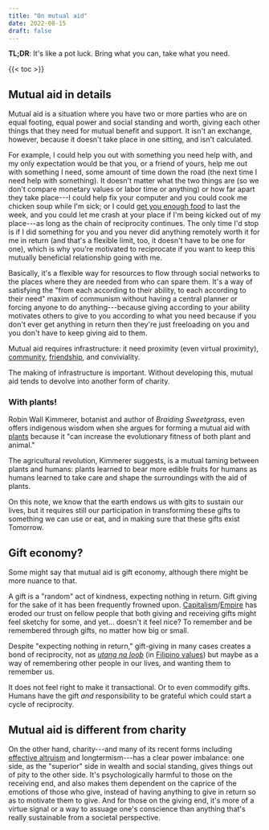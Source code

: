 ```yaml
---
title: "On mutual aid"
date: 2022-08-15
draft: false
---
```


**TL;DR**: It's like a pot luck.
Bring what you can,
take what you need.

{{< toc >}}

## Mutual aid in details

Mutual aid is a situation where you have two or more parties who are on
equal footing, equal power and social standing and worth, giving each
other things that they need for mutual benefit and support. It isn't an
exchange, however, because it doesn't take place in one sitting, and
isn't calculated.

For example, I could help you out with something you need help with,
and my only expectation would be that you, or a friend of yours,
help me out with something I need, some amount of time down the road
(the next time I need help with something).
It doesn't matter what the two things are
(so we don't compare monetary values or labor time or anything)
or how far apart they take place---I could help fix your computer
and you could cook me chicken soup while I'm sick;
or I could [get you enough food](/feeding) to last the week,
and you could let me crash at your place if I'm being kicked out of my
place---as long as
the chain of reciprocity continues.
The only time I'd stop is if I did something for you and you never did anything remotely worth it for me in return
(and that's a flexible limit, too, it doesn't have to be one for one),
which is why you're motivated to reciprocate if you want to keep this mutually beneficial relationship going with me.

Basically, it's a flexible way for resources to flow through social
networks to the places where they are needed from who can spare them.
It's a way of satisfying the "from each according to their ability, to
each according to their need" maxim of communism without having a
central planner or forcing anyone to do anything---because giving
according to your ability motivates others to give to you according to
what you need because if you don't ever get anything in return then
they're just freeloading on you and you don't have to keep giving aid to
them.

Mutual aid requires infrastructure: it need proximity (even virtual
proximity), [community](/community), [friendship](/friendship), and conviviality.

The making of infrastructure is important. Without developing this,
mutual aid tends to devolve into another form of charity.

### With plants!

Robin Wall Kimmerer, botanist and author of *Braiding Sweetgrass*, even
offers indigenous wisdom when she argues for forming a mutual aid with
[plants](/plants) because it "can increase the evolutionary fitness of
both plant and animal."

The agricultural revolution, Kimmerer suggests, is a mutual taming
between plants and humans: plants learned to bear more edible fruits for
humans as humans learned to take care and shape the surroundings with
the aid of plants.

On this note, we know that the earth endows us with gits to sustain our
lives, but it requires still our participation in transforming these
gifts to something we can use or eat, and in making sure that these
gifts exist Tomorrow.

## Gift economy?

Some might say that mutual aid is gift economy, although there might be
more nuance to that.

A gift is a "random" act of kindness, expecting nothing in return. Gift
giving for the sake of it has been frequently frowned upon.
[Capitalism](/Capitalism)/[Empire](/empire) has eroded our trust on
fellow people that both giving and receiving gifts might feel sketchy
for some, and yet... doesn't it feel nice? To remember and be remembered
through gifts, no matter how big or small.

Despite "expecting nothing in return," gift-giving in many cases creates a bond of reciprocity,
not as [*utang na loob*](/dangal) (in [Filipino values](/filipino-values)) but maybe as a way
of remembering other people in our lives, and wanting them to remember
us.

It does not feel right to make it transactional. Or to even
commodify gifts. Humans have the gift *and* responsibility to be
grateful which could start a cycle of reciprocity.

## Mutual aid is different from charity

On the other hand, charity---and many of its recent forms
including [effective altruism](/ea) and longtermism---has a clear power imbalance:
one side, as the "superior" side in wealth and social standing,
gives things out of pity to the other side.
It's psychologically harmful to those on the receiving end,
and also makes them dependent on the caprice of the emotions
of those who give,
instead of having anything to give in return
so as to motivate them to give.
And for those on the giving end, it's more of a virtue signal or a way
to assuage one's conscience than anything that's really sustainable from
a societal perspective.
